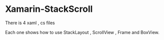 # Xamarin-StackScroll

There is 4 xaml , cs files

Each one shows how to use StackLayout , ScrollView , Frame and BoxView.
